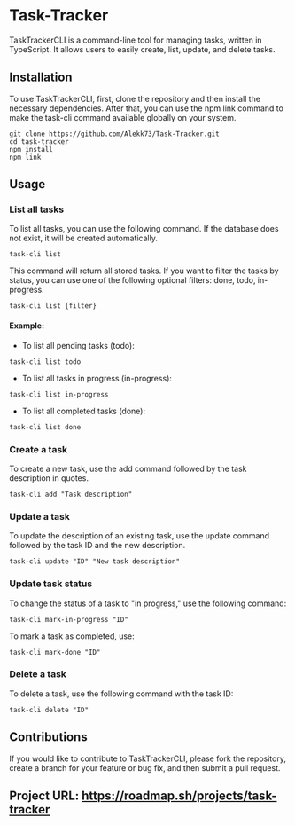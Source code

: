 # Task-Tracker

TaskTrackerCLI is a command-line tool for managing tasks, written in TypeScript. It allows users to easily create, list, update, and delete tasks.

## Installation

To use TaskTrackerCLI, first, clone the repository and then install the necessary dependencies. After that, you can use the npm link command to make the task-cli command available globally on your system.

```cli
git clone https://github.com/Alekk73/Task-Tracker.git
cd task-tracker
npm install
npm link
```

## Usage

### List all tasks

To list all tasks, you can use the following command. If the database does not exist, it will be created automatically.

```
task-cli list
```

This command will return all stored tasks. If you want to filter the tasks by status, you can use one of the following optional filters: done, todo, in-progress.

```
task-cli list {filter}
```

#### Example:

- To list all pending tasks (todo):

```
task-cli list todo
```

- To list all tasks in progress (in-progress):

```
task-cli list in-progress
```

- To list all completed tasks (done):

```
task-cli list done
```

### Create a task

To create a new task, use the add command followed by the task description in quotes.

```
task-cli add "Task description"
```

### Update a task

To update the description of an existing task, use the update command followed by the task ID and the new description.

```
task-cli update "ID" "New task description"
```

### Update task status

To change the status of a task to "in progress," use the following command:

```
task-cli mark-in-progress "ID"
```

To mark a task as completed, use:

```
task-cli mark-done "ID"
```

### Delete a task

To delete a task, use the following command with the task ID:

```
task-cli delete "ID"
```

## Contributions

If you would like to contribute to TaskTrackerCLI, please fork the repository, create a branch for your feature or bug fix, and then submit a pull request.

## Project URL: https://roadmap.sh/projects/task-tracker
